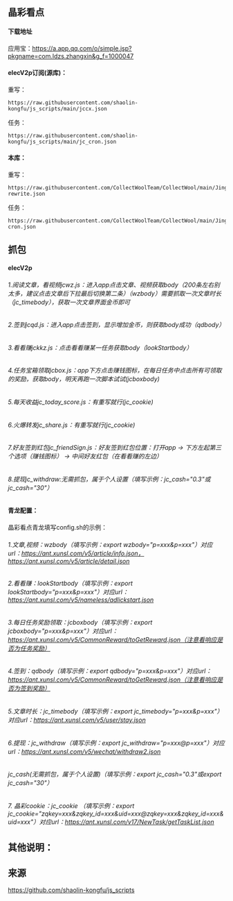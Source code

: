 ## 晶彩看点
#### 下载地址
应用宝：https://a.app.qq.com/o/simple.jsp?pkgname=com.ldzs.zhangxin&g_f=1000047

#### elecV2p订阅(源库)：

重写：
```
https://raw.githubusercontent.com/shaolin-kongfu/js_scripts/main/jccx.json
```
任务：
```
https://raw.githubusercontent.com/shaolin-kongfu/js_scripts/main/jc_cron.json
```

#### 本库：
重写：
```
https://raw.githubusercontent.com/CollectWoolTeam/CollectWool/main/JingCaiKanDian/jckd-rewrite.json
```
任务：
```
https://raw.githubusercontent.com/CollectWoolTeam/CollectWool/main/JingCaiKanDian/jckd-cron.json
```

## 抓包
#### elecV2p
###### 1.阅读文章，看视频jcwz.js：进入app点击文章、视频获取body（200条左右别太多，建议点击文章后下拉最后切换第二条）（wzbody）需要抓取一次文章时长（jc_timebody），获取一次文章界面金币即可
###### 2.签到jcqd.js：进入app点击签到，显示增加金币，则获取body成功（qdbody）
###### 3.看看赚jckkz.js：点击看看赚某一任务获取body（lookStartbody）
###### 4.任务宝箱领取jcbox.js：app下方点击赚钱图标，在每日任务中点击所有可领取的奖励，获取body，明天再跑一次脚本试试(jcboxbody)
###### 5.每天收益jc_today_score.js：有重写就行(jc_cookie)
###### 6.火爆转发jc_share.js：有重写就行(jc_cookie)
###### 7.好友签到红包jc_friendSign.js：好友签到红包位置：打开app → 下方左起第三个选项（赚钱图标） → 中间好友红包（在看看赚的左边）
###### 8.提现jc_withdraw:无需抓包，属于个人设置（填写示例：jc_cash="0.3"或jc_cash="30"）

#### 青龙配置：
晶彩看点青龙填写config.sh的示例：
###### 1.文章,视频：wzbody（填写示例：export wzbody="p=xxx&p=xxx"）对应url：https://ant.xunsl.com/v5/article/info.json，https://ant.xunsl.com/v5/article/detail.json
###### 2.看看赚：lookStartbody（填写示例：export lookStartbody="p=xxx&p=xxx"）对应url：https://ant.xunsl.com/v5/nameless/adlickstart.json
###### 3.每日任务奖励领取：jcboxbody（填写示例：export jcboxbody="p=xxx&p=xxx"）对应url：https://ant.xunsl.com/v5/CommonReward/toGetReward.json（注意看响应是否为任务奖励）
###### 4.签到：qdbody（填写示例：export qdbody="p=xxx&p=xxx"）对应url：https://ant.xunsl.com/v5/CommonReward/toGetReward.json（注意看响应是否为签到奖励）
###### 5.文章时长：jc_timebody（填写示例：export jc_timebody="p=xxx&p=xxx"）对应url：https://ant.xunsl.com/v5/user/stay.json
###### 6.提现：jc_withdraw（填写示例：export jc_withdraw="p=xxx@p=xxx"）对应url：https://ant.xunsl.com/v5/wechat/withdraw2.json
######   jc_cash(无需抓包，属于个人设置)（填写示例：export jc_cash="0.3"或export jc_cash="30"）
###### 7. 晶彩cookie：jc_cookie （填写示例：export jc_cookie="zqkey=xxx&zqkey_id=xxx&uid=xxx@zqkey=xxx&zqkey_id=xxx&uid=xxx"）对应url：https://ant.xunsl.com/v17/NewTask/getTaskList.json

## 其他说明：
 

## 来源
https://github.com/shaolin-kongfu/js_scripts
